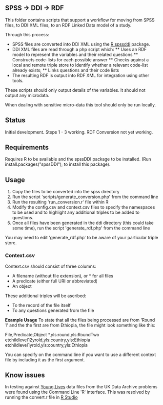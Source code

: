 ## SPSS -> DDI -> RDF

This folder contains scripts that support a workflow for moving from SPSS files, to DDI XML files, to an RDF Linked Data model of a study.

Through this process:
* SPSS files are converted into DDI XML using the [R spssddi](http://cran.r-project.org/web/packages/spssDDI/index.html) package. 
* DDI XML files are read through a php script which:
** Uses an RDF model to represent the variables and their related questions
** Constructs code-lists for each possible answer
** Checks against a local and remote triple store to identify whether a relevant code-list already exists;
** Links questions and their code lists
* The resulting RDF is output into RDF XML for integration using other tools. 

These scripts should only output details of the variables. It should not output any microdata. 

When dealing with sensitive micro-data this tool should only be run locally.

## Status

Initial development. Steps 1 - 3 working. RDF Conversion not yet working.

## Requirements

Requires R to be available and the spssDDI package to be installed. (Run install.packages("spssDDI"); to install this package). 

## Usage

1. Copy the files to be converted into the spss directory
2. Run the script 'scripts/generate_conversion.php' from the command line
3. Run the resulting 'run_conversion.r' file within R
4. Modify the config.csv and context.csv files to specify the namespaces to be used and to highlight any additional triples to be added to questions.
5. Once all files have been generated in the ddi directory (this could take some time), run the script 'generate_rdf.php' from the command line

You may need to edit 'generate_rdf.php' to be aware of your particular triple store. 

### Context.csv

Context.csv should consist of three columns:
* A filename (without file extension), or * for all files
* A predicate (either full URI or abbreviated)
* An object

These additional triples will be ascribed:
* To the record of the file itself
* To any questions generated from the file

**Example Usage**
To state that all the files being processed are from 'Round 1' and the the first are from Ethiopia, the file might look something like this:

  File,Predicate,Object
  *,yls:round,yls:RoundTwo
  etchildlevel12yrold,yls:country,yls:Ethiopia
  etchildlevel1yrold,yls:country,yls:Ethiopia

You can specify on the command line if you want to use a different context file by including it as the first argument. 

## Know issues 
In testing against [Young Lives](http://www.younglives.org.uk) data files from the UK Data Archive problems were found using the Command Line 'R' interface. This was resolved by running the convert.r file in [R Studio](http://rstudio.org/)